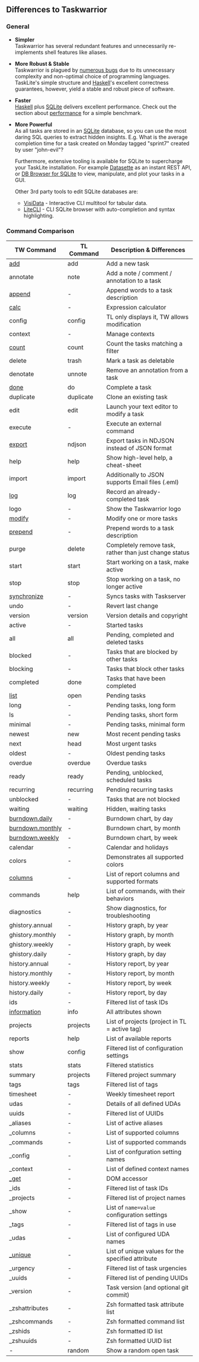 ## Differences to Taskwarrior

### General

- **Simpler** \
  Taskwarrior has several redundant features and unnecessarily re-implements
  shell features like aliases.

- **More Robust & Stable** \
  Taskwarrior is plagued by [numerous bugs][TW Issues] due to its
  unnecessary complexity and non-optimal choice of programming languages.
  TaskLite's simple structure and [Haskell]'s excellent correctness guarantees,
  however, yield a stable and robust piece of software.

- **Faster** \
  [Haskell] plus [SQLite] delivers excellent performance.
  Check out the  section about [performance] for a simple benchmark.

- **More Powerful** \
  As all tasks are stored in an [SQLite] database, so you can use the most
  daring SQL queries to extract hidden insights.
  E.g. What is the average completion time for a task created on Monday tagged
  "sprint7" created by user "john-evil"?

  Furthermore, extensive tooling is available for SQLite
  to supercharge your TaskLite installation.
  For example [Datasette] as an instant REST API, or [DB Browser for SQLite]
  to view, manipulate, and plot your tasks in a GUI.

  Other 3rd party tools to edit SQLite databases are:

  - [VisiData] - Interactive CLI multitool for tabular data.
  - [LiteCLI] - CLI SQLite browser with auto-completion and syntax highlighting.


[Datasette]: https://github.com/simonw/datasette
[DB Browser for SQLite]: https://sqlitebrowser.org
[Haskell]: https://haskell.org
[LiteCLI]: https://litecli.com
[performance]: /performance
[SQLite]: https://sqlite.org
[TW Issues]: https://github.com/GothenburgBitFactory/taskwarrior/issues
[VisiData]: https://visidata.org


### Command Comparison

TW Command | TL Command | Description & Differences
-----------|------------|---------------------------
[add]      | add        | Add a new task
annotate   | note       | Add a note / comment / annotation to a task
[append]   | -          | Append words to a task description
[calc]     | -          | Expression calculator
config     | config     | TL only displays it, TW allows modification
context    | -          | Manage contexts
[count]    | count      | Count the tasks matching a filter
delete     | trash      | Mark a task as deletable
denotate   | unnote     | Remove an annotation from a task
[done]     | do         | Complete a task
duplicate  | duplicate  | Clone an existing task
edit       | edit       | Launch your text editor to modify a task
execute    | -          | Execute an external command
[export]   | ndjson     | Export tasks in NDJSON instead of JSON format
help       | help       | Show high-level help, a cheat-sheet
import     | import     | Additionally to JSON supports Email files (.eml)
[log]      | log        | Record an already-completed task
logo       | -          | Show the Taskwarrior logo
[modify]   | -          | Modify one or more tasks
[prepend]  | -          | Prepend words to a task description
purge      | delete     | Completely remove task, rather than just change status
start      | start      | Start working on a task, make active
stop       | stop       | Stop working on a task, no longer active
[synchronize]| -        | Syncs tasks with Taskserver
undo         | -          | Revert last change
version      | version    | Version details and copyright
active       | -          | Started tasks
all          | all        | Pending, completed and deleted tasks
blocked      | -          | Tasks that are blocked by other tasks
blocking     | -          | Tasks that block other tasks
completed    | done       | Tasks that have been completed
[list]       | open       | Pending tasks
long         | -          | Pending tasks, long form
ls           | -          | Pending tasks, short form
minimal      | -          | Pending tasks, minimal form
newest       | new        | Most recent pending tasks
next         | head       | Most urgent tasks
oldest       | -          | Oldest pending tasks
overdue      | overdue    | Overdue tasks
ready        | ready      | Pending, unblocked, scheduled tasks
recurring    | recurring  | Pending recurring tasks
unblocked    | -          | Tasks that are not blocked
waiting      | waiting    | Hidden, waiting tasks
[burndown.daily]  | -     | Burndown chart, by day
[burndown.monthly]| -     | Burndown chart, by month
[burndown.weekly] | -     | Burndown chart, by week
calendar     | -          | Calendar and holidays
colors       | -          | Demonstrates all supported colors
[columns]    | -          | List of report columns and supported formats
commands     | help       | List of commands, with their behaviors
diagnostics  | -          | Show diagnostics, for troubleshooting
ghistory.annual | -       | History graph, by year
ghistory.monthly| -       | History graph, by month
ghistory.weekly | -       | History graph, by week
ghistory.daily  | -       | History graph, by day
history.annual  | -       | History report, by year
history.monthly | -       | History report, by month
history.weekly  | -       | History report, by week
history.daily   | -       | History report, by day
ids             | -       | Filtered list of task IDs
[information]   | info    | All attributes shown
projects        | projects| List of projects (project in TL = active tag)
reports         | help    | List of available reports
show            | config  | Filtered list of configuration settings
stats           | stats   | Filtered statistics
summary         | projects| Filtered project summary
tags            | tags    | Filtered list of tags
timesheet       | -       | Weekly timesheet report
udas            | -       | Details of all defined UDAs
uuids           | -       | Filtered list of UUIDs
\_aliases       | -       | List of active aliases
\_columns       | -       | List of supported columns
\_commands      | -       | List of supported commands
\_config        | -       | List of confguration setting names
\_context       | -       | List of defined context names
[\_get]         | -       | DOM accessor
\_ids           | -       | Filtered list of task IDs
\_projects      | -       | Filtered list of project names
\_show          | -       | List of `name=value` configuration settings
\_tags          | -       | Filtered list of tags in use
\_udas          | -       | List of configured UDA names
[\_unique]      | -       | List of unique values for the specified attribute
\_urgency       | -       | Filtered list of task urgencies
\_uuids         | -       | Filtered list of pending UUIDs
\_version       | -       | Task version (and optional git commit)
\_zshattributes | -       | Zsh formatted task attribute list
\_zshcommands   | -       | Zsh formatted command list
\_zshids        | -       | Zsh formatted ID list
\_zshuuids      | -       | Zsh formatted UUID list
-               | random  | Show a random open task


[add]: https://taskwarrior.org/docs/commands/add.html
[append]: https://taskwarrior.org/docs/commands/append.html
[calc]: https://taskwarrior.org/docs/commands/calc.html
[count]: https://taskwarrior.org/docs/commands/count.html
[done]: https://taskwarrior.org/docs/commands/done.html
[export]: https://taskwarrior.org/docs/commands/export.html
[log]: https://taskwarrior.org/docs/commands/log.html
[modify]: https://taskwarrior.org/docs/commands/modify.html
[prepend]: https://taskwarrior.org/docs/commands/prepend.html
[synchronize]: https://taskwarrior.org/docs/commands/synchronize.html
[Customizable reports]: https://taskwarrior.org/docs/report.html
[columns]: https://taskwarrior.org/docs/commandscolumns.html
[filter]: https://taskwarrior.org/docs/filter.html
[list]: https://taskwarrior.org/docs/commands/list.html
[burndown.daily]: https://taskwarrior.org/docs/commands/burndown.html
[burndown.monthly]: https://taskwarrior.org/docs/commands/burndown.html
[burndown.weekly]: https://taskwarrior.org/docs/commands/burndown.html
[columns]: https://taskwarrior.org/docs/commands/columns.html
[information]: https://taskwarrior.org/docs/commands/info.html
[\_get]: https://taskwarrior.org/docs/commands/_get.html
[\_unique]: https://taskwarrior.org/docs/commands/_unique.html
